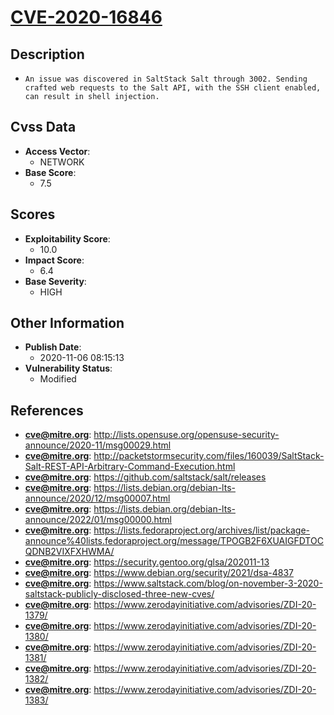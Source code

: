 
# [CVE-2020-16846](http://lists.opensuse.org/opensuse-security-announce/2020-11/msg00029.html)

## Description

- `An issue was discovered in SaltStack Salt through 3002. Sending crafted web requests to the Salt API, with the SSH client enabled, can result in shell injection.`

## Cvss Data

- **Access Vector**:
  - NETWORK
- **Base Score**:
  - 7.5

## Scores

- **Exploitability Score**:
  - 10.0
- **Impact Score**:
  - 6.4
- **Base Severity**:
  - HIGH

## Other Information

- **Publish Date**:
  - 2020-11-06 08:15:13
- **Vulnerability Status**:
  - Modified

## References

- **cve@mitre.org**: http://lists.opensuse.org/opensuse-security-announce/2020-11/msg00029.html
- **cve@mitre.org**: http://packetstormsecurity.com/files/160039/SaltStack-Salt-REST-API-Arbitrary-Command-Execution.html
- **cve@mitre.org**: https://github.com/saltstack/salt/releases
- **cve@mitre.org**: https://lists.debian.org/debian-lts-announce/2020/12/msg00007.html
- **cve@mitre.org**: https://lists.debian.org/debian-lts-announce/2022/01/msg00000.html
- **cve@mitre.org**: https://lists.fedoraproject.org/archives/list/package-announce%40lists.fedoraproject.org/message/TPOGB2F6XUAIGFDTOCQDNB2VIXFXHWMA/
- **cve@mitre.org**: https://security.gentoo.org/glsa/202011-13
- **cve@mitre.org**: https://www.debian.org/security/2021/dsa-4837
- **cve@mitre.org**: https://www.saltstack.com/blog/on-november-3-2020-saltstack-publicly-disclosed-three-new-cves/
- **cve@mitre.org**: https://www.zerodayinitiative.com/advisories/ZDI-20-1379/
- **cve@mitre.org**: https://www.zerodayinitiative.com/advisories/ZDI-20-1380/
- **cve@mitre.org**: https://www.zerodayinitiative.com/advisories/ZDI-20-1381/
- **cve@mitre.org**: https://www.zerodayinitiative.com/advisories/ZDI-20-1382/
- **cve@mitre.org**: https://www.zerodayinitiative.com/advisories/ZDI-20-1383/
